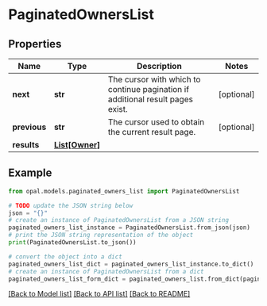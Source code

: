 # PaginatedOwnersList


## Properties

Name | Type | Description | Notes
------------ | ------------- | ------------- | -------------
**next** | **str** | The cursor with which to continue pagination if additional result pages exist. | [optional] 
**previous** | **str** | The cursor used to obtain the current result page. | [optional] 
**results** | [**List[Owner]**](Owner.md) |  | 

## Example

```python
from opal.models.paginated_owners_list import PaginatedOwnersList

# TODO update the JSON string below
json = "{}"
# create an instance of PaginatedOwnersList from a JSON string
paginated_owners_list_instance = PaginatedOwnersList.from_json(json)
# print the JSON string representation of the object
print(PaginatedOwnersList.to_json())

# convert the object into a dict
paginated_owners_list_dict = paginated_owners_list_instance.to_dict()
# create an instance of PaginatedOwnersList from a dict
paginated_owners_list_form_dict = paginated_owners_list.from_dict(paginated_owners_list_dict)
```
[[Back to Model list]](../README.md#documentation-for-models) [[Back to API list]](../README.md#documentation-for-api-endpoints) [[Back to README]](../README.md)


